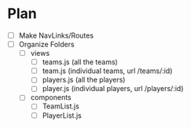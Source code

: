 # Plan

- [ ] Make NavLinks/Routes
- [ ] Organize Folders
  - [ ] views
    - [ ] teams.js (all the teams)
    - [ ] team.js (individual teams, url /teams/:id)
    - [ ] players.js (all the players)
    - [ ] player.js (individual players, url /players/:id)
  - [ ] components
    - [ ] TeamList.js
    - [ ] PlayerList.js
